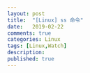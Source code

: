 ```yaml
---
layout: post
title:  "[Linux] ss 命令"
date:   2019-02-22
comments: true
categories: Linux
tags: [Linux,Watch]
description:
published: true
---
```


